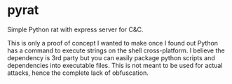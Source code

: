 # pyrat
Simple Python rat with express server for C&amp;C. 

This is only a proof of concept I wanted to make once I found out Python has a command to execute strings on the shell cross-platform. I believe the dependency is 3rd party but you can easily package python scripts and dependencies into executable files. This is not meant to be used for actual attacks, hence the complete lack of obfuscation.
